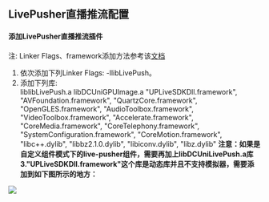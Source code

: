 ## LivePusher直播推流配置
#### 添加LivePusher直播推流插件
注: Linker Flags、framework添加方法参考该[文档](/5PlusDocs/usemodule/iOSModuleConfig/common.md)
1. 依次添加下列Linker Flags: -llibLivePush。 
2. 添加下列库:   
                 liblibLivePush.a
                 libDCUniGPUImage.a
                "UPLiveSDKDll.framework",
                "AVFoundation.framework",
                "QuartzCore.framework",
                "OpenGLES.framework",
                "AudioToolbox.framework",
                "VideoToolbox.framework",
                "Accelerate.framework",
                "CoreMedia.framework",
                "CoreTelephony.framework",
                "SystemConfiguration.framework",
                "CoreMotion.framework",
                "libc++.dylib",
                "libbz2.1.0.dylib",
                "libiconv.dylib",
                "libz.dylib"
**注意：如果是自定义组件模式下的live-pusher组件，需要再加上libDCUniLivePush.a库**
**3."UPLiveSDKDll.framework"这个库是动态库并且不支持模拟器，需要添加到如下图所示的地方：**

  ![](https://img.cdn.aliyun.dcloud.net.cn/nativedocs/5SDKiOS/livepusher/28764.png)